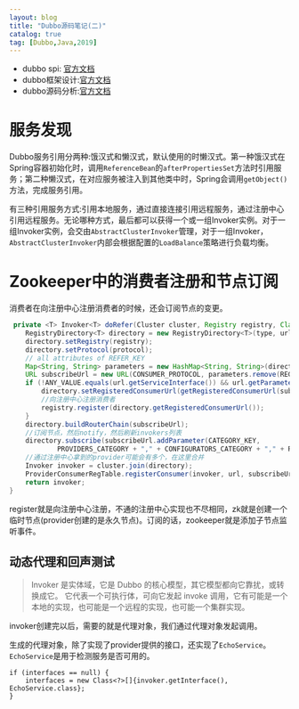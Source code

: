 ```yaml
---
layout: blog
title: "Dubbo源码笔记(二)"
catalog: true
tag: [Dubbo,Java,2019]
---
```

+ dubbo spi: [官方文档](http://dubbo.apache.org/zh-cn/docs/source_code_guide/adaptive-extension.html)
+ dubbo框架设计:[官方文档](http://dubbo.apache.org/zh-cn/docs/dev/design.html)
+ dubbo源码分析:[官方文档](http://dubbo.apache.org/zh-cn/docs/source_code_guide/export-service.html)

# 服务发现
Dubbo服务引用分两种:饿汉式和懒汉式，默认使用的时懒汉式。第一种饿汉式在Spring容器初始化时，调用`ReferenceBean`的`afterPropertiesSet`方法时引用服务；第二种懒汉式，在对应服务被注入到其他类中时，Spring会调用`getObject()`方法，完成服务引用。

有三种引用服务方式:引用本地服务，通过直接连接引用远程服务，通过注册中心引用远程服务。无论哪种方式，最后都可以获得一个或一组Invoker实例。对于一组Invoker实例，会交由`AbstractClusterInvoker`管理，对于一组Invoker，`AbstractClusterInvoker`内部会根据配置的`LoadBalance`策略进行负载均衡。

# Zookeeper中的消费者注册和节点订阅
消费者在向注册中心注册消费者的时候，还会订阅节点的变更。
```java
 private <T> Invoker<T> doRefer(Cluster cluster, Registry registry, Class<T> type, URL url) {
    RegistryDirectory<T> directory = new RegistryDirectory<T>(type, url);
    directory.setRegistry(registry);
    directory.setProtocol(protocol);
    // all attributes of REFER_KEY
    Map<String, String> parameters = new HashMap<String, String>(directory.getUrl().getParameters());
    URL subscribeUrl = new URL(CONSUMER_PROTOCOL, parameters.remove(REGISTER_IP_KEY), 0, type.getName(), parameters);
    if (!ANY_VALUE.equals(url.getServiceInterface()) && url.getParameter(REGISTER_KEY, true)) {
        directory.setRegisteredConsumerUrl(getRegisteredConsumerUrl(subscribeUrl, url));
        //向注册中心注册消费者
        registry.register(directory.getRegisteredConsumerUrl());
    }
    directory.buildRouterChain(subscribeUrl);
    //订阅节点，然后notify，然后刷新invokers列表
    directory.subscribe(subscribeUrl.addParameter(CATEGORY_KEY,
            PROVIDERS_CATEGORY + "," + CONFIGURATORS_CATEGORY + "," + ROUTERS_CATEGORY));
    //通过注册中心拿到的provider可能会有多个，在这里合并
    Invoker invoker = cluster.join(directory);
    ProviderConsumerRegTable.registerConsumer(invoker, url, subscribeUrl, directory);
    return invoker;
}
```
register就是向注册中心注册，不通的注册中心实现也不尽相同，zk就是创建一个临时节点(provider创建的是永久节点)。订阅的话，zookeeper就是添加子节点监听事件。

## 动态代理和回声测试
>Invoker 是实体域，它是 Dubbo 的核心模型，其它模型都向它靠扰，或转换成它。
>它代表一个可执行体，可向它发起 invoke 调用，它有可能是一个本地的实现，也可能是一个远程的实现，也可能一个集群实现。

invoker创建完以后，需要的就是代理对象，我们通过代理对象发起调用。

生成的代理对象，除了实现了provider提供的接口，还实现了`EchoService`。`EchoService`是用于检测服务是否可用的。
```
if (interfaces == null) {
    interfaces = new Class<?>[]{invoker.getInterface(), EchoService.class};
}
```



